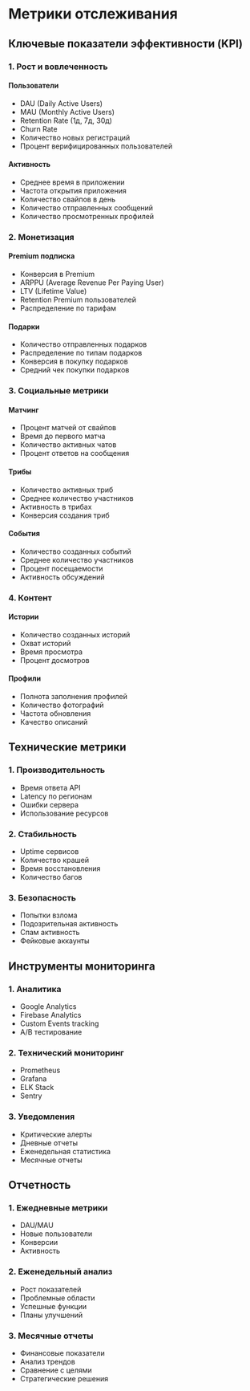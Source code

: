 # Метрики отслеживания

## Ключевые показатели эффективности (KPI)

### 1. Рост и вовлеченность

#### Пользователи
- DAU (Daily Active Users)
- MAU (Monthly Active Users)
- Retention Rate (1д, 7д, 30д)
- Churn Rate
- Количество новых регистраций
- Процент верифицированных пользователей

#### Активность
- Среднее время в приложении
- Частота открытия приложения
- Количество свайпов в день
- Количество отправленных сообщений
- Количество просмотренных профилей

### 2. Монетизация

#### Premium подписка
- Конверсия в Premium
- ARPPU (Average Revenue Per Paying User)
- LTV (Lifetime Value)
- Retention Premium пользователей
- Распределение по тарифам

#### Подарки
- Количество отправленных подарков
- Распределение по типам подарков
- Конверсия в покупку подарков
- Средний чек покупки подарков

### 3. Социальные метрики

#### Матчинг
- Процент матчей от свайпов
- Время до первого матча
- Количество активных чатов
- Процент ответов на сообщения

#### Трибы
- Количество активных триб
- Среднее количество участников
- Активность в трибах
- Конверсия создания триб

#### События
- Количество созданных событий
- Среднее количество участников
- Процент посещаемости
- Активность обсуждений

### 4. Контент

#### Истории
- Количество созданных историй
- Охват историй
- Время просмотра
- Процент досмотров

#### Профили
- Полнота заполнения профилей
- Количество фотографий
- Частота обновления
- Качество описаний

## Технические метрики

### 1. Производительность
- Время ответа API
- Latency по регионам
- Ошибки сервера
- Использование ресурсов

### 2. Стабильность
- Uptime сервисов
- Количество крашей
- Время восстановления
- Количество багов

### 3. Безопасность
- Попытки взлома
- Подозрительная активность
- Спам активность
- Фейковые аккаунты

## Инструменты мониторинга

### 1. Аналитика
- Google Analytics
- Firebase Analytics
- Custom Events tracking
- A/B тестирование

### 2. Технический мониторинг
- Prometheus
- Grafana
- ELK Stack
- Sentry

### 3. Уведомления
- Критические алерты
- Дневные отчеты
- Еженедельная статистика
- Месячные отчеты

## Отчетность

### 1. Ежедневные метрики
- DAU/MAU
- Новые пользователи
- Конверсии
- Активность

### 2. Еженедельный анализ
- Рост показателей
- Проблемные области
- Успешные функции
- Планы улучшений

### 3. Месячные отчеты
- Финансовые показатели
- Анализ трендов
- Сравнение с целями
- Стратегические решения
